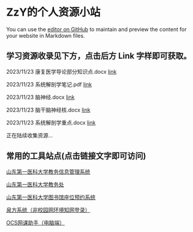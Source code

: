 # ZzY的个人资源小站

You can use the [editor on GitHub](https://github.com/zzyhaxtd.github.io/edit/gh-pages/index.md) to maintain and preview the content for your website in Markdown files.

## 学习资源收录见下方，点击后方 Link 字样即可获取。
2023/11/23  康复医学导论部分知识点.docx  [link](https://endertd.lanzoue.com/ibDfY1fppzob)

2023/11/23  系统解剖学笔记.pdf  [link](https://endertd.lanzoue.com/iX0Nc1fpq08b)

2023/11/23  脑神经.docx  [link](https://endertd.lanzoue.com/iLEVp1fpqsta)

2023/11/23  脑干脑神经核.docx  [link](https://endertd.lanzoue.com/i0PUB1fpqsqh)

2023/11/23  系统解剖学重点.docx  [link](https://endertd.lanzoue.com/iXHy61fpqsub)

正在陆续收集资源...


## 常用的工具站点(点击链接文字即可访问)
[山东第一医科大学教务信息管理系统](https://jwc.sdfmu.edu.cn/academic/common/security/affairLogin.jsp)

[山东第一医科大学教务处](https://jwc.sdfmu.edu.cn/homepagenew/index.html)

[山东第一医科大学图书馆座位预约系统](http://202.194.232.138:85/web/index/area/1)

[泉方系统（非校园网环境知网登录）](https://user.tsgyun.com/user/login?insid=13)

[OCS网课助手（电脑端）](https://docs.ocsjs.com/)

